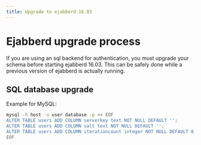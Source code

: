 ```yaml
---
title: Upgrade to ejabberd 16.03
---
```


# Ejabberd upgrade process

If you are using an sql backend for authentication, you must upgrade
your schema before starting ejabberd 16.03. This can be safely done
while a previous version of ejabberd is actually running.

## SQL database upgrade

Example for MySQL:
```bash
mysql -h host -u user database -p << EOF
ALTER TABLE users ADD COLUMN serverkey text NOT NULL DEFAULT '';
ALTER TABLE users ADD COLUMN salt text NOT NULL DEFAULT '';
ALTER TABLE users ADD COLUMN iterationcount integer NOT NULL DEFAULT 0;
EOF
```
